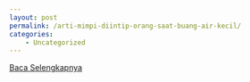 ```yaml
---
layout: post
permalink: /arti-mimpi-diintip-orang-saat-buang-air-kecil/
categories:
    - Uncategorized
---
```


[Baca Selengkapnya](/04)